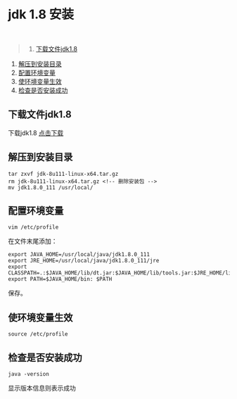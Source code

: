 # jdk 1.8 安装
<br>

>1. [下载文件jdk1.8](#下载文件jdk1.8 "下载文件jdk1.8")
1. [解压到安装目录](#解压到安装目录 "解压到安装目录")
1. [配置环境变量](#配置环境变量 "配置环境变量")
1. [使环境变量生效](#使环境变量生效 "使环境变量生效")
1. [检查是否安装成功](#检查是否安装成功 "检查是否安装成功")


## 下载文件jdk1.8

下载jdk1.8
[点击下载](http://download.oracle.com/otn-pub/java/jdk/8u121-b13/e9e7ea248e2c4826b92b3f075a80e441/jdk-8u111-linux-x64.tar.gz?AuthParam=1490593368_9d444308dcaf5736e766415ba32c0b97)

## 解压到安装目录

```
tar zxvf jdk-8u111-linux-x64.tar.gz
rm jdk-8u111-linux-x64.tar.gz <!-- 删除安装包 -->
mv jdk1.8.0_111 /usr/local/
```

## 配置环境变量

```
vim /etc/profile
```

在文件末尾添加：

```
export JAVA_HOME=/usr/local/java/jdk1.8.0_111
export JRE_HOME=/usr/local/java/jdk1.8.0_111/jre
export CLASSPATH=.:$JAVA_HOME/lib/dt.jar:$JAVA_HOME/lib/tools.jar:$JRE_HOME/lib:$CLASSPATH
export PATH=$JAVA_HOME/bin: $PATH
```

保存。

## 使环境变量生效

```
source /etc/profile
```

## 检查是否安装成功

```
java -version
```

显示版本信息则表示成功
